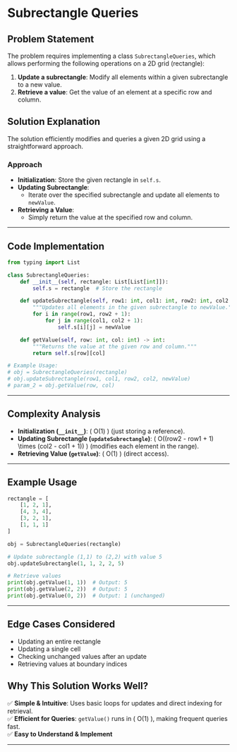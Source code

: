 # **Subrectangle Queries**  

## **Problem Statement**  
The problem requires implementing a class `SubrectangleQueries`, which allows performing the following operations on a 2D grid (rectangle):  

1. **Update a subrectangle**: Modify all elements within a given subrectangle to a new value.  
2. **Retrieve a value**: Get the value of an element at a specific row and column.  

## **Solution Explanation**  
The solution efficiently modifies and queries a given 2D grid using a straightforward approach.  

### **Approach**  
- **Initialization**: Store the given rectangle in `self.s`.  
- **Updating Subrectangle**:
  - Iterate over the specified subrectangle and update all elements to `newValue`.  
- **Retrieving a Value**:
  - Simply return the value at the specified row and column.  

---

## **Code Implementation**  
```python
from typing import List

class SubrectangleQueries:
    def __init__(self, rectangle: List[List[int]]):
        self.s = rectangle  # Store the rectangle

    def updateSubrectangle(self, row1: int, col1: int, row2: int, col2: int, newValue: int) -> None:
        """Updates all elements in the given subrectangle to newValue."""
        for i in range(row1, row2 + 1):
            for j in range(col1, col2 + 1):
                self.s[i][j] = newValue

    def getValue(self, row: int, col: int) -> int:
        """Returns the value at the given row and column."""
        return self.s[row][col]

# Example Usage:
# obj = SubrectangleQueries(rectangle)
# obj.updateSubrectangle(row1, col1, row2, col2, newValue)
# param_2 = obj.getValue(row, col)
```

---

## **Complexity Analysis**  
- **Initialization (`__init__`)**: \( O(1) \) (just storing a reference).  
- **Updating Subrectangle (`updateSubrectangle`)**: \( O((row2 - row1 + 1) \times (col2 - col1 + 1)) \) (modifies each element in the range).  
- **Retrieving Value (`getValue`)**: \( O(1) \) (direct access).  

---

## **Example Usage**  
```python
rectangle = [
    [1, 2, 1],
    [4, 3, 4],
    [3, 2, 1],
    [1, 1, 1]
]

obj = SubrectangleQueries(rectangle)

# Update subrectangle (1,1) to (2,2) with value 5
obj.updateSubrectangle(1, 1, 2, 2, 5)

# Retrieve values
print(obj.getValue(1, 1))  # Output: 5
print(obj.getValue(2, 2))  # Output: 5
print(obj.getValue(0, 2))  # Output: 1 (unchanged)
```

---

## **Edge Cases Considered**  
- Updating an entire rectangle  
- Updating a single cell  
- Checking unchanged values after an update  
- Retrieving values at boundary indices  



## **Why This Solution Works Well?**  
✅ **Simple & Intuitive**: Uses basic loops for updates and direct indexing for retrieval.  
✅ **Efficient for Queries**: `getValue()` runs in \( O(1) \), making frequent queries fast.  
✅ **Easy to Understand & Implement**  

---
